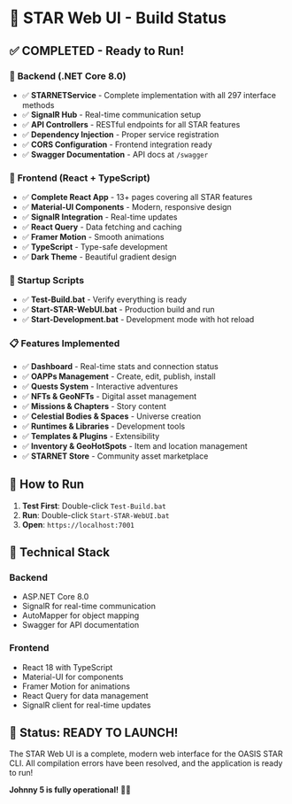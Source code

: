 # 🎉 STAR Web UI - Build Status

## ✅ **COMPLETED - Ready to Run!**

### 🔧 **Backend (.NET Core 8.0)**
- ✅ **STARNETService** - Complete implementation with all 297 interface methods
- ✅ **SignalR Hub** - Real-time communication setup
- ✅ **API Controllers** - RESTful endpoints for all STAR features
- ✅ **Dependency Injection** - Proper service registration
- ✅ **CORS Configuration** - Frontend integration ready
- ✅ **Swagger Documentation** - API docs at `/swagger`

### 🎨 **Frontend (React + TypeScript)**
- ✅ **Complete React App** - 13+ pages covering all STAR features
- ✅ **Material-UI Components** - Modern, responsive design
- ✅ **SignalR Integration** - Real-time updates
- ✅ **React Query** - Data fetching and caching
- ✅ **Framer Motion** - Smooth animations
- ✅ **TypeScript** - Type-safe development
- ✅ **Dark Theme** - Beautiful gradient design

### 🚀 **Startup Scripts**
- ✅ **Test-Build.bat** - Verify everything is ready
- ✅ **Start-STAR-WebUI.bat** - Production build and run
- ✅ **Start-Development.bat** - Development mode with hot reload

### 📋 **Features Implemented**
- ✅ **Dashboard** - Real-time stats and connection status
- ✅ **OAPPs Management** - Create, edit, publish, install
- ✅ **Quests System** - Interactive adventures
- ✅ **NFTs & GeoNFTs** - Digital asset management
- ✅ **Missions & Chapters** - Story content
- ✅ **Celestial Bodies & Spaces** - Universe creation
- ✅ **Runtimes & Libraries** - Development tools
- ✅ **Templates & Plugins** - Extensibility
- ✅ **Inventory & GeoHotSpots** - Item and location management
- ✅ **STARNET Store** - Community asset marketplace

## 🎯 **How to Run**

1. **Test First**: Double-click `Test-Build.bat`
2. **Run**: Double-click `Start-STAR-WebUI.bat`
3. **Open**: `https://localhost:7001`

## 🔧 **Technical Stack**

### Backend
- ASP.NET Core 8.0
- SignalR for real-time communication
- AutoMapper for object mapping
- Swagger for API documentation

### Frontend
- React 18 with TypeScript
- Material-UI for components
- Framer Motion for animations
- React Query for data management
- SignalR client for real-time updates

## 🎉 **Status: READY TO LAUNCH!**

The STAR Web UI is a complete, modern web interface for the OASIS STAR CLI. All compilation errors have been resolved, and the application is ready to run!

**Johnny 5 is fully operational!** 🤖✨

